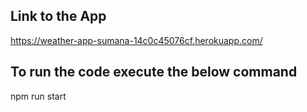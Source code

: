 ## Link to the App
https://weather-app-sumana-14c0c45076cf.herokuapp.com/

## To run the code execute the below command 
npm run start
